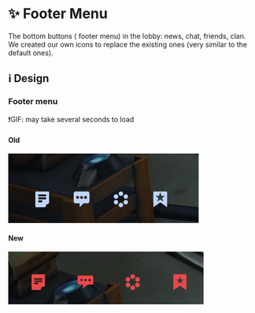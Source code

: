 # ✨ Footer Menu

The bottom buttons ( footer menu) in the lobby: news, chat, friends, clan. We created our own icons to replace the existing ones (very similar to the default ones).

## ℹ️ Design

### Footer menu

❗GIF: may take several seconds to load

#### Old

![](/images/lobby/old/footermenu.gif)

#### New

![](/images/lobby/new/footermenu.gif)
